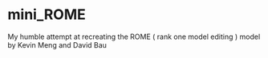 # mini_ROME
My humble attempt at recreating the ROME ( rank one model editing ) model by Kevin Meng and David Bau 
